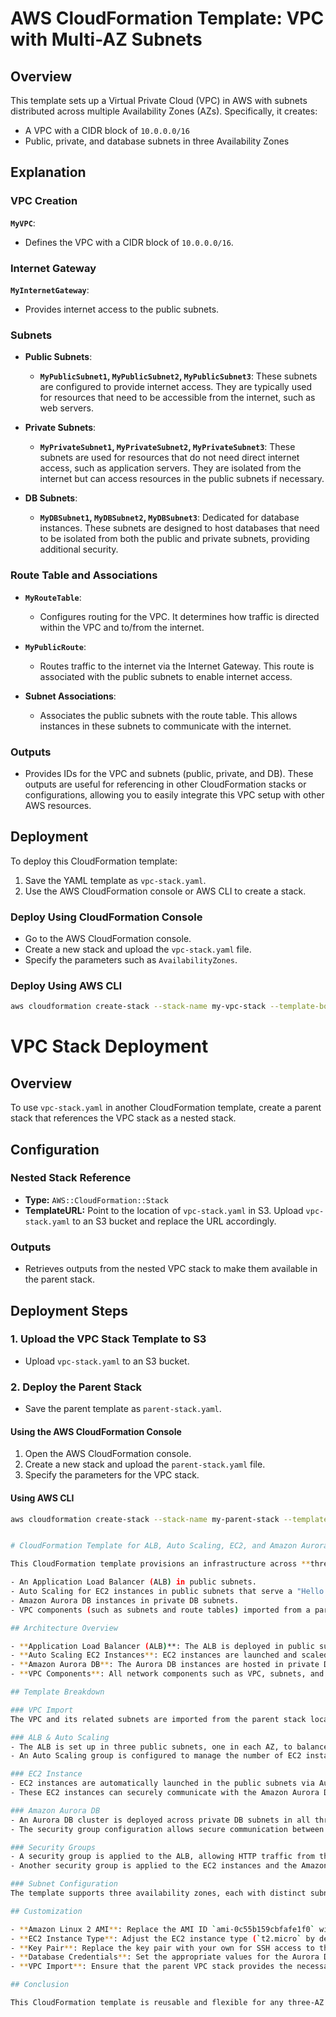 # AWS CloudFormation Template: VPC with Multi-AZ Subnets

## Overview

This template sets up a Virtual Private Cloud (VPC) in AWS with subnets distributed across multiple Availability Zones (AZs). Specifically, it creates:

- A VPC with a CIDR block of `10.0.0.0/16`
- Public, private, and database subnets in three Availability Zones

## Explanation

### VPC Creation

**`MyVPC`**:
- Defines the VPC with a CIDR block of `10.0.0.0/16`.

### Internet Gateway

**`MyInternetGateway`**:
- Provides internet access to the public subnets.

### Subnets

- **Public Subnets**:
  - **`MyPublicSubnet1`, `MyPublicSubnet2`, `MyPublicSubnet3`**: These subnets are configured to provide internet access. They are typically used for resources that need to be accessible from the internet, such as web servers.

- **Private Subnets**:
  - **`MyPrivateSubnet1`, `MyPrivateSubnet2`, `MyPrivateSubnet3`**: These subnets are used for resources that do not need direct internet access, such as application servers. They are isolated from the internet but can access resources in the public subnets if necessary.

- **DB Subnets**:
  - **`MyDBSubnet1`, `MyDBSubnet2`, `MyDBSubnet3`**: Dedicated for database instances. These subnets are designed to host databases that need to be isolated from both the public and private subnets, providing additional security.

### Route Table and Associations

- **`MyRouteTable`**:
  - Configures routing for the VPC. It determines how traffic is directed within the VPC and to/from the internet.

- **`MyPublicRoute`**:
  - Routes traffic to the internet via the Internet Gateway. This route is associated with the public subnets to enable internet access.

- **Subnet Associations**:
  - Associates the public subnets with the route table. This allows instances in these subnets to communicate with the internet.

### Outputs

- Provides IDs for the VPC and subnets (public, private, and DB). These outputs are useful for referencing in other CloudFormation stacks or configurations, allowing you to easily integrate this VPC setup with other AWS resources.

## Deployment

To deploy this CloudFormation template:

1. Save the YAML template as `vpc-stack.yaml`.
2. Use the AWS CloudFormation console or AWS CLI to create a stack.

### Deploy Using CloudFormation Console

- Go to the AWS CloudFormation console.
- Create a new stack and upload the `vpc-stack.yaml` file.
- Specify the parameters such as `AvailabilityZones`.

### Deploy Using AWS CLI

```sh
aws cloudformation create-stack --stack-name my-vpc-stack --template-body file://vpc-stack.yaml --parameters ParameterKey=AvailabilityZones,ParameterValue="us-east-1a,us-east-1b,us-east-1c"

```
# VPC Stack Deployment

## Overview

To use `vpc-stack.yaml` in another CloudFormation template, create a parent stack that references the VPC stack as a nested stack.

## Configuration

### Nested Stack Reference

- **Type:** `AWS::CloudFormation::Stack`
- **TemplateURL:** Point to the location of `vpc-stack.yaml` in S3. Upload `vpc-stack.yaml` to an S3 bucket and replace the URL accordingly.

### Outputs

- Retrieves outputs from the nested VPC stack to make them available in the parent stack.

## Deployment Steps

### 1. Upload the VPC Stack Template to S3

- Upload `vpc-stack.yaml` to an S3 bucket.

### 2. Deploy the Parent Stack

- Save the parent template as `parent-stack.yaml`.

#### Using the AWS CloudFormation Console

1. Open the AWS CloudFormation console.
2. Create a new stack and upload the `parent-stack.yaml` file.
3. Specify the parameters for the VPC stack.

#### Using AWS CLI

```sh
aws cloudformation create-stack --stack-name my-parent-stack --template-body file://parent-stack.yaml --parameters ParameterKey=VPCName,ParameterValue=my-vpc ParameterKey=CIDRBlock,ParameterValue=10.0.0.0/16 ParameterKey=AvailabilityZones,ParameterValue='us-east-1a,us-east-1b,us-east-1c'


# CloudFormation Template for ALB, Auto Scaling, EC2, and Amazon Aurora DB

This CloudFormation template provisions an infrastructure across **three Availability Zones (AZs)**, including:

- An Application Load Balancer (ALB) in public subnets.
- Auto Scaling for EC2 instances in public subnets that serve a "Hello World" webpage.
- Amazon Aurora DB instances in private DB subnets.
- VPC components (such as subnets and route tables) imported from a parent CloudFormation stack.

## Architecture Overview

- **Application Load Balancer (ALB)**: The ALB is deployed in public subnets across three AZs to distribute traffic to the EC2 instances.
- **Auto Scaling EC2 Instances**: EC2 instances are launched and scaled in public subnets to meet traffic demands.
- **Amazon Aurora DB**: The Aurora DB instances are hosted in private DB subnets to ensure secure communication between the web server and database.
- **VPC Components**: All network components such as VPC, subnets, and route tables are imported from a parent stack stored in S3.

## Template Breakdown

### VPC Import
The VPC and its related subnets are imported from the parent stack located at `https://s3.amazonaws.com/my-bucket/vpc-stack.yaml`. This includes public, private, and DB subnets spread across three availability zones.

### ALB & Auto Scaling
- The ALB is set up in three public subnets, one in each AZ, to balance traffic across multiple EC2 instances.
- An Auto Scaling group is configured to manage the number of EC2 instances in the public subnets, based on the incoming traffic.

### EC2 Instance
- EC2 instances are automatically launched in the public subnets via Auto Scaling and serve a "Hello World" webpage using Apache.
- These EC2 instances can securely communicate with the Amazon Aurora DB, which resides in private DB subnets.

### Amazon Aurora DB
- An Aurora DB cluster is deployed across private DB subnets in all three availability zones.
- The security group configuration allows secure communication between the EC2 instances (in the public subnets) and the DB (in the private subnets).

### Security Groups
- A security group is applied to the ALB, allowing HTTP traffic from the public internet (port 80).
- Another security group is applied to the EC2 instances and the Amazon Aurora DB, allowing MySQL traffic between them over port 3306.

### Subnet Configuration
The template supports three availability zones, each with distinct subnets for public, private, and database traffic. This ensures traffic isolation and better routing efficiency.

## Customization

- **Amazon Linux 2 AMI**: Replace the AMI ID `ami-0c55b159cbfafe1f0` with the latest Amazon Linux 2 AMI for your region.
- **EC2 Instance Type**: Adjust the EC2 instance type (`t2.micro` by default) as per your requirements.
- **Key Pair**: Replace the key pair with your own for SSH access to the EC2 instances.
- **Database Credentials**: Set the appropriate values for the Aurora DB master username and password.
- **VPC Import**: Ensure that the parent VPC stack provides the necessary public, private, and DB subnets across all three AZs.

## Conclusion

This CloudFormation template is reusable and flexible for any three-AZ architecture with separate subnets for public, private, and database traffic. It ensures high availability and fault tolerance by distributing resources across multiple availability zones.



